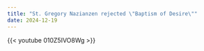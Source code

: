 ```yaml
---
title: "St. Gregory Nazianzen rejected \"Baptism of Desire\""
date: 2024-12-19
---
```


{{< youtube 010Z5IVO8Wg >}}
